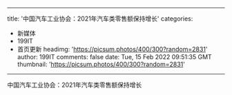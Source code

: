 
---
title: '中国汽车工业协会：2021年汽车类零售额保持增长'
categories: 
 - 新媒体
 - 199IT
 - 首页更新
headimg: 'https://picsum.photos/400/300?random=2831'
author: 199IT
comments: false
date: Tue, 15 Feb 2022 09:51:35 GMT
thumbnail: 'https://picsum.photos/400/300?random=2831'
---

<div>   
中国汽车工业协会：2021年汽车类零售额保持增长  
</div>
            